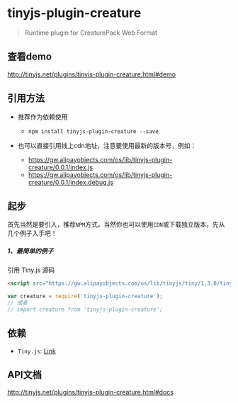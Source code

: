 # tinyjs-plugin-creature

> Runtime plugin for CreaturePack Web Format

## 查看demo

http://tinyjs.net/plugins/tinyjs-plugin-creature.html#demo

## 引用方法

- 推荐作为依赖使用

  - `npm install tinyjs-plugin-creature --save`

- 也可以直接引用线上cdn地址，注意要使用最新的版本号，例如：

  - https://gw.alipayobjects.com/os/lib/tinyjs-plugin-creature/0.0.1/index.js
  - https://gw.alipayobjects.com/os/lib/tinyjs-plugin-creature/0.0.1/index.debug.js

## 起步
首先当然是要引入，推荐`NPM`方式，当然你也可以使用`CDN`或下载独立版本，先从几个例子入手吧！

##### 1、最简单的例子

引用 Tiny.js 源码
``` html
<script src="https://gw.alipayobjects.com/os/lib/tinyjs/tiny/1.3.0/tiny.js"></script>
```
``` js
var creature = require('tinyjs-plugin-creature');
// 或者
// import creature from 'tinyjs-plugin-creature';
```

## 依赖
- `Tiny.js`: [Link](http://tinyjs.net/api)

## API文档

http://tinyjs.net/plugins/tinyjs-plugin-creature.html#docs
